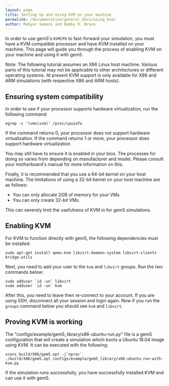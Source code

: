 ```yaml
---
layout: page
title: Setting Up and Using KVM on your machine
permalink: /documentation/general_docs/using_kvm/
author: Mahyar Samani and Bobby R. Bruce
---
```


In order to use gem5's `KVMCPU` to fast-forward your simulation, you must have a KVM compatible processor and have KVM installed on your machine.
This page will guide you through the process of enabling KVM on your machine and using it with gem5.

Note: The following tutorial assumes an X86 Linux host machine.
Various parts of this tutorial may not be applicable to other architectures or different operating systems.
At present KVM support is only available for X86 and ARM simulations (with respective X86 and ARM hosts).

## Ensuring system compatibility

In order to see if your processor supports hardware virtualization, run the following command:

```console
egrep -c '(vmx|svm)' /proc/cpuinfo
```

If the command returns 0, your processor does not support hardware virtualization.
If the command returns 1 or more, your processor does support hardware virtualization

You may still have to ensure it is enabled in your bios.
The processes for doing so varies from depending on manufacturer and model.
Please consult your motherboard's manual for more information on this.

Finally, it is recommended that you use a 64-bit kernel on your host machine.
The limitations of using a 32-bit kernel on your host machine are as follows:

* You can only allocate 2GB of memory for your VMs
* You can only create 32-bit VMs.

This can severely limit the usefulness of KVM in for gem5 simulations.

## Enabling KVM

For KVM to function directly with gem5, the following dependencies must be installed:

```console
sudo apt-get install qemu-kvm libvirt-daemon-system libvirt-clients bridge-utils
```

Next, you need to add your user to the `kvm` and `libvirt` groups.
Run the two commands below:

```console
sudo adduser `id -un` libvirt
sudo adduser `id -un` kvm
```

After this, you need to leave then re-connect to your account.
If you are using SSH, disconnect all your session and login again.
Now if you run the `groups` command below you should see `kvm` and `libvirt`.

## Proving KVM is working

The "configs/example/gem5_library/x86-ubuntu-run.py" file is a gem5 configuration that will create a simulation which boots a Ubuntu 18.04 image using KVM.
It can be executed with the following:

```console
scons build/X86/gem5.opt -j`nproc`
./build/X86/gem5.opt configs/example/gem5_library/x86-ubuntu-run-with-kvm.py
```

If the simulation runs successfully, you have successfully installed KVM and can use it with gem5.
